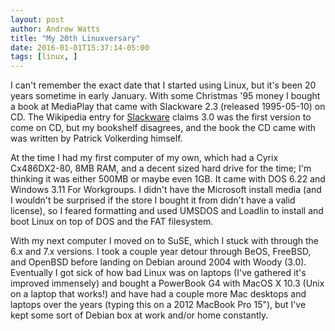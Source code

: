 ```yaml
---
layout: post
author: Andrew Watts
title: "My 20th Linuxversary"
date: 2016-01-01T15:37:14-05:00
tags: [linux, ]
---
```


I can't remember the exact date that I started using Linux, but it's been 20 years
sometime in early January. With some Christmas '95 money I bought a book at MediaPlay
that came with Slackware 2.3 (released 1995-05-10) on CD. The Wikipedia entry for [Slackware](https://en.wikipedia.org/wiki/Slackware) claims 3.0 was the first version
to come on CD, but my bookshelf disagrees, and the book the CD came with was written
by Patrick Volkerding himself.

At the time I had my first computer of my own, which had a Cyrix Cx486DX2-80, 8MB RAM,
and a decent sized hard drive for the time; I'm thinking it was either 500MB or maybe
even 1GB. It came with DOS 6.22 and Windows 3.11 For Workgroups. I didn't have the
Microsoft install media (and I wouldn't be surprised if the store I bought it from
didn't have a valid license), so I feared formatting and used UMSDOS and Loadlin
to install and boot Linux on top of DOS and the FAT filesystem.

With my next computer I moved on to SuSE, which I stuck with through the 6.x and 7.x
versions. I took a couple year detour through BeOS, FreeBSD, and OpenBSD before
landing on Debian around 2004 with Woody (3.0). Eventually I got sick of how bad
Linux was on laptops (I've gathered it's improved immensely) and bought a PowerBook
G4 with MacOS X 10.3 (Unix on a laptop that works!) and have had a couple more Mac
desktops and laptops over the years (typing this on a 2012 MacBook Pro 15"), but
I've kept some sort of Debian box at work and/or home constantly.
